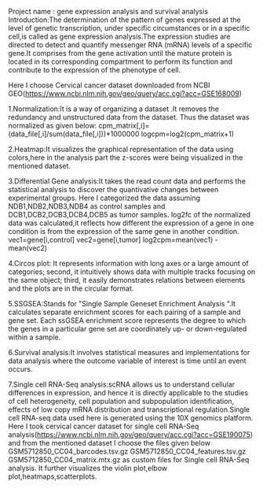 Project name : gene  expression analysis and survival analysis
Introduction:The determination of the pattern of genes expressed at the level of genetic transcription, under specific circumstances or in a specific cell,is called as gene expression analysis.The expression studies are directed to detect and quantify messenger RNA (mRNA) levels of a specific gene.It  comprises from the gene activation until the mature protein is located in its corresponding compartment to perform its function and contribute to the expression of the phenotype of cell.

 Here I choose Cervical cancer dataset downloaded from NCBI GEO(https://www.ncbi.nlm.nih.gov/geo/query/acc.cgi?acc=GSE168009)

1.Normalization:It is a way of organizing a dataset .It removes the redundancy and unstructured data from the dataset.
Thus the dataset was normalized as given below:
cpm_matrix[,i]=(data_file[,i]/sum(data_file[,i]))*1000000
logcpm=log2(cpm_matrix+1)


2.Heatmap:It visualizes the graphical representation of the data using colors,here in the analysis part the z-scores were being visualized in the mentioned dataset.

3.Differential Gene analysis:It takes the read count data and performs the statistical analysis to discover the quantivative changes between experimental groups.
Here I categorized the data assuming NDB1,NDB2,NDB3,NDB4 as control samples and  DCB1,DCB2,DCB3,DCB4,DCB5 as tumor samples.
log2fc of the normalized data was calculated,it reflects how different the expression of a gene in one condition is from the expression of the same gene in another condition.
vec1=gene[i,control]
vec2=gene[i,tumor]
log2cpm=mean(vec1) - mean(vec2)

4.Circos plot: It represents information with long axes or a large amount of categories; second, it intuitively shows data with multiple tracks focusing on the same object; third, it easily demonstrates relations between elements and the plots are in the circular format.

5.SSGSEA:Stands for "Single Sample Geneset Enrichment Analysis ".It calculates separate enrichment scores for each pairing of a sample and gene set. Each ssGSEA enrichment score represents the degree to which the genes in a particular gene set are coordinately up- or down-regulated within a sample.

6.Survival analysis:It involves statistical measures and implementations for data analysis where the outcome variable of interest is time until an event occurs.

7.Single cell RNA-Seq analysis:scRNA allows us to understand cellular differences in expression, and hence it is directly applicable to the studies of cell heterogeneity, cell population and subpopulation identification, effects of low copy mRNA distribution and transcriptional regulation.Single cell RNA-seq data used here is generated using the 10X genomics platform.
Here I took cervical cancer dataset for single cell RNA-Seq analysis(https://www.ncbi.nlm.nih.gov/geo/query/acc.cgi?acc=GSE190075) and from the mentioned dataset I choose the files given below 
GSM5712850_CC04_barcodes.tsv.gz
GSM5712850_CC04_features.tsv.gz
GSM5712850_CC04_matrix.mtx.gz 
as custom files for Single cell RNA-Seq analysis.
It further visualizes the violin plot,elbow plot,heatmaps,scatterplots.
